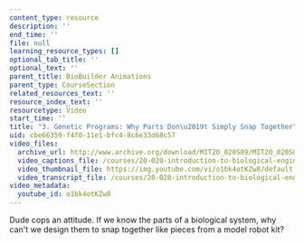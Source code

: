 ```yaml
---
content_type: resource
description: ''
end_time: ''
file: null
learning_resource_types: []
optional_tab_title: ''
optional_text: ''
parent_title: BioBuilder Animations
parent_type: CourseSection
related_resources_text: ''
resource_index_text: ''
resourcetype: Video
start_time: ''
title: "3. Genetic Programs: Why Parts Don\u2019t Simply Snap Together"
uid: cbe66359-f4f0-11e1-bfc4-8c6e33d68c57
video_files:
  archive_url: http://www.archive.org/download/MIT20_020S09/MIT20_020S09_parts.mp4
  video_captions_file: /courses/20-020-introduction-to-biological-engineering-design-spring-2009/af27f522d7ae50f281373508a27d81e6_o1bk4otKZw8.vtt
  video_thumbnail_file: https://img.youtube.com/vi/o1bk4otKZw8/default.jpg
  video_transcript_file: /courses/20-020-introduction-to-biological-engineering-design-spring-2009/7b83f88bd85505561a3b20f5cfec0cc7_o1bk4otKZw8.pdf
video_metadata:
  youtube_id: o1bk4otKZw8
---
```


Dude cops an attitude. If we know the parts of a biological system, why can't we design them to snap together like pieces from a model robot kit?